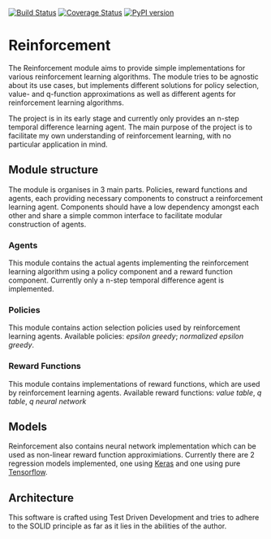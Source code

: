 [![Build Status](https://travis-ci.org/SwamyDev/reinforcement.svg?branch=master)](https://travis-ci.org/SwamyDev/reinforcement) [![Coverage Status](https://coveralls.io/repos/github/SwamyDev/reinforcement/badge.svg?branch=master)](https://coveralls.io/github/SwamyDev/reinforcement?branch=master) [![PyPI version](https://badge.fury.io/py/reinforcement.svg)](https://badge.fury.io/py/reinforcement)

# Reinforcement
The Reinforcement module aims to provide simple implementations for various reinforcement learning algorithms. The module tries to be agnostic about its use cases, but implements different solutions for policy selection, value- and q-function approximations as well as different agents for reinforcement learning algorithms. 

The project is in its early stage and currently only provides an n-step temporal difference learning agent. The main purpose of the project is to facilitate my own understanding of reinforcement learning, with no particular application in mind. 

## Module structure
The module is organises in 3 main parts. Policies, reward functions and agents, each providing necessary components to construct a reinforcement learning agent. Components should have a low dependency amongst each other and share a simple common interface to facilitate modular construction of agents.

### Agents
This module contains the actual agents implementing the reinforcement learning algorithm using a policy component and a reward function component. Currently only a n-step temporal difference agent is implemented.

### Policies
This module contains action selection policies used by reinforcement learning agents. Available policies: *epsilon greedy*; *normalized epsilon greedy*.

### Reward Functions
This module contains implementations of reward functions, which are used by reinforcement learning agents. Available reward functions: *value table*, *q table*, *q neural network*

## Models
Reinforcement also contains neural network implementation which can be used as non-linear reward function approximiations. Currently there are 2 regression models implemented, one using [Keras](https://keras.io/) and one using pure [Tensorflow](www.tensorflow.org). 

## Architecture
This software is crafted using Test Driven Development and tries to adhere to the SOLID principle as far as it lies in the abilities of the author.
